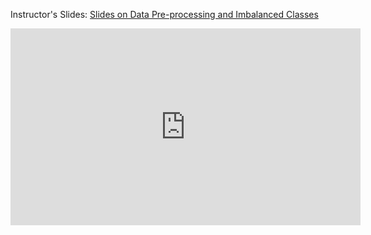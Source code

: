 <p>Instructor's Slides: <a href="https://bootcamps.dphi.tech/pluginfile.php/14823/mod_resource/content/1/Bharat_DataPreprocess_DPhi.pdf" target="_blank">Slides on Data Pre-processing and Imbalanced Classes</a></p>


<iframe width="560" height="315" src="https://www.youtube.com/embed/vksQx1JNo8Y" title="YouTube video player" frameborder="0" allow="accelerometer; autoplay; clipboard-write; encrypted-media; gyroscope; picture-in-picture" allowfullscreen></iframe>